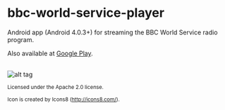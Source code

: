 # bbc-world-service-player

Android app  (Android 4.0.3+) for streaming the BBC World Service radio program.

Also available at [Google Play](https://play.google.com/store/apps/details?id=com.lukamicoder.bbcworldnewsplayer).<br /><br />

![alt tag](https://github.com/lukamicoder/bbc-world-service-player/blob/master/screenshot.jpg)

<sub>Licensed under the Apache 2.0 license.</sub>

<sub>Icon is created by Icons8 (http://icons8.com/).</sub>

